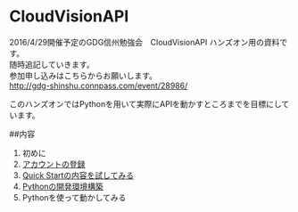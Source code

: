 # CloudVisionAPI

2016/4/29開催予定のGDG信州勉強会　CloudVisionAPI ハンズオン用の資料です。  
随時追記していきます。    
参加申し込みはこちらからお願いします。  
http://gdg-shinshu.connpass.com/event/28986/

このハンズオンではPythonを用いて実際にAPIを動かすところまでを目標にしています。


##内容
1. 初めに  
3. [アカウントの登録](FreeTraial.md)  
4. [Quick Startの内容を試してみる](QuickStart.md)
4. [Pythonの開発環境構築](DevEnvironment.md)
5. Pythonを使って動かしてみる  
